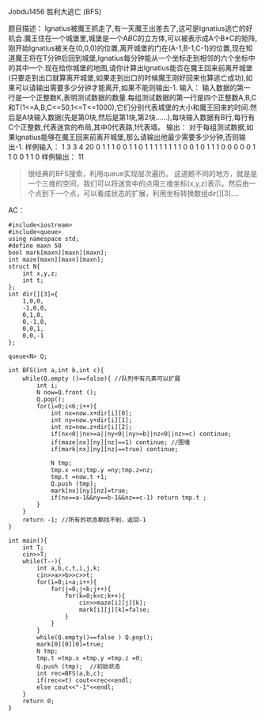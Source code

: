 Jobdu1456 胜利大逃亡 (BFS)

题目描述： 
Ignatius被魔王抓走了,有一天魔王出差去了,这可是Ignatius逃亡的好机会.魔王住在一个城堡里,城堡是一个A*B*C的立方体,可以被表示成A个B*C的矩阵,刚开始Ignatius被关在(0,0,0)的位置,离开城堡的门在(A-1,B-1,C-1)的位置,现在知道魔王将在T分钟后回到城堡,Ignatius每分钟能从一个坐标走到相邻的六个坐标中的其中一个.现在给你城堡的地图,请你计算出Ignatius能否在魔王回来前离开城堡(只要走到出口就算离开城堡,如果走到出口的时候魔王刚好回来也算逃亡成功),如果可以请输出需要多少分钟才能离开,如果不能则输出-1.
输入： 
输入数据的第一行是一个正整数K,表明测试数据的数量.每组测试数据的第一行是四个正整数A,B,C和T(1<=A,B,C<=50,1<=T<=1000),它们分别代表城堡的大小和魔王回来的时间.然后是A块输入数据(先是第0块,然后是第1块,第2块......),每块输入数据有B行,每行有C个正整数,代表迷宫的布局,其中0代表路,1代表墙。
输出： 
对于每组测试数据,如果Ignatius能够在魔王回来前离开城堡,那么请输出他最少需要多少分钟,否则输出-1.
样例输入： 
1
3 3 4 20
0 1 1 1
0 0 1 1
0 1 1 1
1 1 1 1
1 0 0 1
0 1 1 1
0 0 0 0
0 1 1 0
0 1 1 0 
样例输出： 
11
>很经典的BFS搜索，利用queue实现层次遍历。
这道题不同的地方，就是是一个三维的空间，我们可以将迷宫中的点用三维坐标(x,y,z)表示。然后由一个点到下一个点，可以看成状态的扩展，利用坐标转换数组dir[][3]....

AC：
```
#include<iostream>
#include<queue>
using namespace std;
#define maxn 50
bool mark[maxn][maxn][maxn];
int maze[maxn][maxn][maxn];
struct N{
	int x,y,z;
	int t;
};
int dir[][3]={
	1,0,0,
	-1,0,0,
	0,1,0,
	0,-1,0,
	0,0,1,
	0,0,-1
};

queue<N> Q;

int BFS(int a,int b,int c){
	while(Q.empty ()==false){ //队列中有元素可以扩展
		int i;
		N now=Q.front ();
		Q.pop();
		for(i=0;i<6;i++){
			int nx=now.x+dir[i][0];
			int ny=now.y+dir[i][1];
			int nz=now.z+dir[i][2];
			if(nx<0||nx>=a||ny<0||ny>=b||nz<0||nz>=c) continue;
			if(maze[nx][ny][nz]==1) continue; //围墙
			if(mark[nx][ny][nz]==true) continue;

			N tmp;
			tmp.x =nx;tmp.y =ny;tmp.z=nz;
			tmp.t =now.t +1;
			Q.push (tmp);
			mark[nx][ny][nz]=true;
			if(nx==a-1&&ny==b-1&&nz==c-1) return tmp.t ;
		}
	}
	return -1; //所有的状态都找不到，返回-1
}

int main(){
	int T;
	cin>>T;
	while(T--){
		int a,b,c,t,i,j,k;
		cin>>a>>b>>c>>t;
		for(i=0;i<a;i++){
			for(j=0;j<b;j++){
				for(k=0;k<c;k++){
					cin>>maze[i][j][k];
					mark[i][j][k]=false;
				}
			}
		}
		while(Q.empty()==false ) Q.pop();
		mark[0][0][0]=true;
		N tmp;
		tmp.t =tmp.x =tmp.y =tmp.z =0;
		Q.push (tmp);  //初始状态
		int rec=BFS(a,b,c);
		if(rec<=t) cout<<rec<<endl;
		else cout<<"-1"<<endl;
	}
	return 0;
}
```
